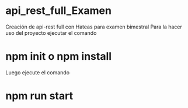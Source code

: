 # api_rest_full_Examen
Creación de api-rest full con Hateas para examen bimestral 
Para la hacer uso  del proyecto
ejecutar  el comando  
# npm init o npm install
Luego ejecute el comando
# npm run start
